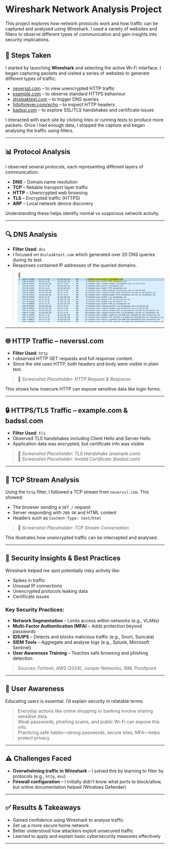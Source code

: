 # Wireshark Network Analysis Project

This project explores how network protocols work and how traffic can be captured and analysed using Wireshark. I used a variety of websites and filters to observe different types of communication and gain insights into security implications.

## 🧪 Steps Taken

I started by launching **Wireshark** and selecting the active Wi-Fi interface. I began capturing packets and visited a series of websites to generate different types of traffic:

- [neverssl.com](http://neverssl.com) – to view unencrypted HTTP traffic  
- [example.com](https://example.com) – to observe standard HTTPS behaviour  
- [dnsleaktest.com](https://dnsleaktest.com) – to trigger DNS queries  
- [httpforever.com/echo](http://httpforever.com/echo) – to inspect HTTP headers  
- [badssl.com](https://badssl.com) – to explore SSL/TLS handshakes and certificate issues  

I interacted with each site by clicking links or running tests to produce more packets. Once I had enough data, I stopped the capture and began analysing the traffic using filters.

---

## 📊 Protocol Analysis

I observed several protocols, each representing different layers of communication:

- **DNS** – Domain name resolution  
- **TCP** – Reliable transport layer traffic  
- **HTTP** – Unencrypted web browsing  
- **TLS** – Encrypted traffic (HTTPS)  
- **ARP** – Local network device discovery  

Understanding these helps identify normal vs suspicious network activity.

---

## 🔍 DNS Analysis

- **Filter Used**: `dns`  
- I focused on `dnsleaktest.com` which generated over 20 DNS queries during its test.  
- Responses contained IP addresses of the queried domains.  

> 📸 ![DNS Queries](screenshots/dns_queries.png)

---

## 🌐 HTTP Traffic – neverssl.com

- **Filter Used**: `http`  
- I observed HTTP GET requests and full response content.  
- Since the site uses HTTP, both headers and body were visible in plain text.

> 📸 _Screenshot Placeholder: HTTP Request & Response_

This shows how insecure HTTP can expose sensitive data like login forms.

---

## 🔒 HTTPS/TLS Traffic – example.com & badssl.com

- **Filter Used**: `tls`  
- Observed TLS handshakes including Client Hello and Server Hello  
- Application data was encrypted, but certificate info was visible  

> 📸 _Screenshot Placeholder: TLS Handshake (example.com)_  
> 📸 _Screenshot Placeholder: Invalid Certificate (badssl.com)_

---

## 📡 TCP Stream Analysis

Using the `http` filter, I followed a TCP stream from `neverssl.com`. This showed:

- The browser sending a `GET /` request  
- Server responding with `200 OK` and HTML content  
- Headers such as `Content-Type: text/html`  

> 📸 _Screenshot Placeholder: TCP Stream Conversation_

This illustrates how unencrypted traffic can be intercepted and analysed.

---

## 🔐 Security Insights & Best Practices

Wireshark helped me spot potentially risky activity like:

- Spikes in traffic  
- Unusual IP connections  
- Unencrypted protocols leaking data  
- Certificate issues  

### Key Security Practices:

- **Network Segmentation** – Limits access within networks (e.g., VLANs)  
- **Multi-Factor Authentication (MFA)** – Adds protection beyond passwords  
- **IDS/IPS** – Detects and blocks malicious traffic (e.g., Snort, Suricata)  
- **SIEM Tools** – Aggregate and analyse logs (e.g., Splunk, Microsoft Sentinel)  
- **User Awareness Training** – Teaches safe browsing and phishing detection  

> Sources: Fortinet, AWS (2024), Juniper Networks, IBM, Proofpoint

---

## 🧠 User Awareness

Educating users is essential. I’d explain security in relatable terms:

> Everyday actions like online shopping or banking involve sharing sensitive data.  
> Weak passwords, phishing scams, and public Wi-Fi can expose this info.  
> Practicing safe habits—strong passwords, secure sites, MFA—helps protect privacy.

---

## ⚠️ Challenges Faced

- **Overwhelming traffic in Wireshark** – I solved this by learning to filter by protocols (e.g., `http`, `dns`)  
- **Firewall configuration** – I initially didn’t know what ports to block/allow, but online documentation helped (Windows Defender)

---

## ✅ Results & Takeaways

- Gained confidence using Wireshark to analyse traffic  
- Set up a more secure home network  
- Better understood how attackers exploit unsecured traffic  
- Learned to apply and explain basic cybersecurity measures effectively  

---
